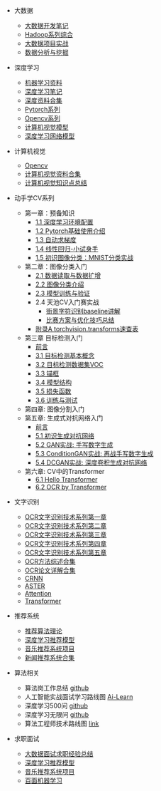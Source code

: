 * 大数据
  * [大数据开发笔记](https://blog.csdn.net/qq_36816848/article/details/113767367)
  * [Hadoop系列综合](https://blog.csdn.net/qq_36816848/category_10847000.html)
  * [大数据项目实战](https://blog.csdn.net/qq_36816848/category_11274508.html)
  * [数据分析与挖掘](https://blog.csdn.net/qq_36816848/category_10976756.html)
* 深度学习
    * [机器学习资料](https://blog.csdn.net/qq_36816848/category_10846122.html)
    * [深度学习笔记](https://blog.csdn.net/qq_36816848/category_11053032.html)
    * [深度资料合集](https://blog.csdn.net/qq_36816848/article/details/125829496)
    * [Pytorch系列](https://blog.csdn.net/qq_36816848/category_11477132.html)
    * [Opencv系列](https://blog.csdn.net/qq_36816848/article/details/123805173)
    * [计算机视觉模型](md/cv.md)
    * [深度学习网络模型](md/model.md)
* 计算机视觉
    * [Opencv](https://blog.csdn.net/qq_36816848/article/details/123805173)
    * [计算机视觉资料合集](https://blog.csdn.net/qq_36816848/article/details/125829496)
    * [计算机视觉知识点总结](https://zhuanlan.zhihu.com/p/58776542)
* 动手学CV系列
    * 第一章：预备知识
        - [1.1 深度学习环境配置](chapter01_preliminary_knowledge/1.1_environment_install/README.md)
        - [1.2 Pytorch基础使用介绍](chapter01_preliminary_knowledge/1.2_pytorch_basic_usage_introduction/README.md)
        - [1.3 自动求梯度](chapter01_preliminary_knowledge/1.3_automatic_gradient/README.md)
        - [1.4 线性回归-小试身手](chapter01_preliminary_knowledge/1.4_linear_regression_pytorch/README.md)
        - [1.5 初识图像分类：MNIST分类实战](chapter01_preliminary_knowledge/1.5_mnist_classification/README.md)
    * 第二章：图像分类入门
        - [2.1 数据读取与数据扩增](chapter02_image_classification_introduction/2.1_dataloader_and_augmentation/README.md)
        - [2.2 图像分类介绍](chapter02_image_classification_introduction/2.2_introduction_of_image_classification/README.md)
        - [2.3 模型训练与验证](chapter02_image_classification_introduction/2.3_model_training_and_verification/README.md)
        - 2.4 天池CV入门赛实战
          - [街景字符识别baseline讲解](chapter02_image_classification_introduction/2.4_classification_action_SVHN/baseline.md)
          - [比赛方案与优化技巧总结](chapter02_image_classification_introduction/2.4_classification_action_SVHN/ideas_and_tricks_summary.md)
        - [附录A torchvision.transforms速查表](chapter02_image_classification_introduction/appendix/appendixA_data_augment.md)
    * 第三章 目标检测入门
        - [前言](chapter03_object_detection_introduction/introduction.md)
        - [3.1 目标检测基本概念](chapter03_object_detection_introduction/3_1.md)
        - [3.2 目标检测数据集VOC](chapter03_object_detection_introduction/3_2.md)
        - [3.3 锚框](chapter03_object_detection_introduction/3_3.md)
        - [3.4 模型结构](chapter03_object_detection_introduction/3_4.md)
        - [3.5 损失函数](chapter03_object_detection_introduction/3_5.md)
        - [3.6 训练与测试](chapter03_object_detection_introduction/3_6.md)
    * 第四章: 图像分割入门
    * 第五章: 生成式对抗网络入门
        - [前言](chapter05_gan/introduction.md)
        - [5.1 初识生成对抗网络](chapter05_gan/5_1.md)
        - [5.2 GAN实战: 手写数字生成](chapter05_gan/5_2.md)
        - [5.3 ConditionGAN实战: 再战手写数字生成](chapter05_gan/5_3.md)
        - [5.4 DCGAN实战: 深度卷积生成对抗网络](chapter05_gan/5_4.md)
    * 第六章: CV中的Transformer
        - [6.1 Hello Transformer](chapter06_transformer/6_1_hello_transformer.md)
        - [6.2 OCR by Transformer](chapter06_transformer/6_2_ocr_by_transformer.md)

* 文字识别
    * [OCR文字识别技术系列第一章](https://blog.csdn.net/qq_36816848/article/details/123908569)
    * [OCR文字识别技术系列第二章](https://blog.csdn.net/qq_36816848/article/details/123943419)
    * [OCR文字识别技术系列第三章](https://blog.csdn.net/qq_36816848/article/details/123959079)
    * [OCR文字识别技术系列第四章](https://blog.csdn.net/qq_36816848/article/details/124055805)
    * [OCR文字识别技术系列第五章](https://blog.csdn.net/qq_36816848/article/details/124131497)
    * [OCR方法综述合集](https://blog.csdn.net/qq_36816848/article/details/125615331)
    * [OCR论文详解合集](https://blog.csdn.net/qq_36816848/article/details/125126563)
    * [CRNN](https://blog.csdn.net/qq_36816848/article/details/121723891)
    * [ASTER](https://blog.csdn.net/qq_36816848/article/details/123014991)
    * [Attention](https://blog.csdn.net/qq_36816848/article/details/122743693)
    * [Transformer](https://blog.csdn.net/qq_36816848/article/details/123177970)
* 推荐系统
    * [推荐算法理论](https://blog.csdn.net/qq_36816848/category_10770781.html)
    * [深度学习推荐模型](https://blog.csdn.net/qq_36816848/category_10770781.html)
    * [音乐推荐系统项目](https://blog.csdn.net/qq_36816848/article/details/108383078)
    * [新闻推荐系统合集](https://blog.csdn.net/qq_36816848/article/details/121941803)
* 算法相关
    * 算法岗工作总结 [github](https://zhuanlan.zhihu.com/p/95922161)
    * 人工智能实战面试学习路线图  [Ai-Learn](https://github.com/tangyudi/Ai-Learn)
    * 深度学习500问  [github](https://github.com/scutan90/DeepLearning-500-questions)
    * 深度学习无限问  [github](https://github.com/yoyoyo-yo/DeepLearningMugenKnock)
    * 算法工程师技术路线图   [link](https://zhuanlan.zhihu.com/p/192633890?utm_source=wechatTimeline_article_bottom&from=timeline)
* 求职面试
    * [大数据面试求职经验总结](https://blog.csdn.net/qq_36816848/article/details/120157651)
    * [深度学习推荐模型](https://blog.csdn.net/qq_36816848/category_10770781.html)
    * [音乐推荐系统项目](https://blog.csdn.net/qq_36816848/article/details/108383078)
    * [百面机器学习](https://www.cnblogs.com/hellojamest/p/11184135.html)
 
 



